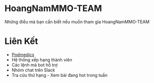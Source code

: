 # HoangNamMMO-TEAM
Những điều mà bạn cần biết nếu muốn tham gia HoangNamMMO-TEAM
# Liên Kết
+ [Podmedics](www.j2team.com "Nội Quy Nhóm")
+ Hệ thống xếp hạng thành viên
+ Các lệnh mà bot hỗ trợ
+ Nhóm chat trên Slack
+ Tra cứu thứ hạng - Xem bài đang hot trong tuần
